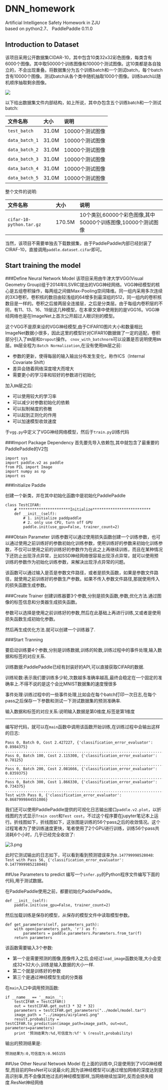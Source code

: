 # DNN_homework
Artificial Intelligence Safety Homework in ZJU    
based on python2.7、 PaddlePaddle 0.11.0

## Introduction to Dataset
该项目采用公开数据集CIDAR-10，其中包含10类32x32彩色图像，每类含有6000个图像。其中取50000个训练图像和10000个测试图像。这10类都是各自独立的，不会出现重叠。将数据集分为五个训练batch和一个测试batch，每个batch含有10000个图像。测试batch从各个类中随机抽取1000个图像。训练batch以随机顺序抽取剩余图像。

![](https://images2018.cnblogs.com/blog/1196151/201712/1196151-20171225161744462-2083152737.png)

以下给出数据集文件内部结构，如上所说，其中办包含五个训练batch和一个测试batch:

|文件名称|大小|说明|
|:--- |:---|:---| 
|`test_batch` | 31.0M | 10000个测试图像 |
|`data_batch_1` | 31.0M | 10000个测试图像 |
|`data_batch_2` | 31.0M | 10000个测试图像 |
|`data_batch_3` | 31.0M | 10000个测试图像 |
|`data_batch_4` | 31.0M | 10000个测试图像 |
|`data_batch_5` | 31.0M | 10000个测试图像 |

整个文件的说明:  

|文件名称|大小|说明|
|:--- |:---|:---| 
|`cifar-10-python.tar.gz` | 170.5M | 10个类别,60000个彩色图像,其中50000个训练图像,10000个测试图像 |

当然，该项目不需要单独去下载数据集，由于PaddlePaddle内部已经封装了CIRAF-10，直接调用`paddle.dataset.cifar`即可。

## Start training the model

###Define Neural Network Model
该项目采用由牛津大学VGG(Visual Geometry Group)组于2014年ILSVRC提出的VGG神经网络。VGG神经模型的核心是五组卷积操作，每两组之间做Max-Pooling空间降维。同一组内采用多次连续的3X3卷积，卷积核的数目由较浅组的64增多到最深组的512，同一组内的卷积核数目是一样的。卷积之后接两层全连接层，之后是分类层。由于每组内卷积层的不同，有11、13、16、19层这几种模型，在本章文章中使用到的是VGG16。VGG神经网络也是在ImageNet上首次公开超过人眼识别的模型。

这个VGG不是原来设的VGG神经模型,由于CIFAR10图片大小和数量相比ImageNet数据小很多，因此这里的模型针对CIFAR10数据做了一定的适配，卷积部分引入了`BN`层和`Dropout`操作。
`cnov_with_batchnorm`可以设置是否说明使用`BN`层。`BN`层全程为:`Batch Normalization`,在没有使用`BN`层之前:

- 参数的更新，使得每层的输入输出分布发生变化，称作ICS（Internal Covariate Shift）
- 差异会随着网络深度增大而增大
- 需要更小的学习率和较好的参数进行初始化

加入`BN`层之后:

- 可以使用较大的学习率
- 可以减少对参数初始化的依赖
- 可以拟制梯度的弥散
- 可以起到正则化的作用
- 可以加速模型收敛速度

于`vgg.py`中定义了VGG神经网络模型，然后于`train.py`训练代码

###Import Package Dependency
首先要先导入依赖包,其中就包含了最重要的PaddlePaddle的V2包

```
import sys
import paddle.v2 as paddle
from PIL import Image
import numpy as np
import os
```

###Initialize Paddle

创建一个新类，并在其中初始化函数中是初始化PaddlePaddle

```
class TestCIFAR:
    # ***********************Initialize**************************
    def __init__(self):
        # 1. initialize paddpaddle
        # 2. only use CPU, turn off GPU
        paddle.init(use_gpu=False, trainer_count=2)

```

###Obtain Parameter
训练参数可以通过使用损失函数创建一个训练参数，也可以通过使用之前训练好的参数初始化训练参数，使用训练好的参数来初始化训练参数，不仅可以使用之前的训练好的参数作为在此之上再继续训练，而且在某种情况下还防止出现浮点异常，比如SSD神经网络很容易出现浮点异常，就可以使用预训练的参数作为初始化训练参数，来解决出现浮点异常的问题。

该函数可以通过输入是否是参数文件路径，或者是损失函数，如果是参数文件路径，就使用之前训练好的参数生产参数。如果不传入参数文件路径,那就使用传入的损失函数生成参数。


###Create Trainer
创建训练器要3个参数,分别是损失函数,参数,优化方法.通过图像的标签信息和分类器生成损失函数。

参数可以选择是使用之前训练好的参数,然后在此基础上再进行训练,又或者是使用损失函数生成初始化参数。

然后再生成优化方法.就可以创建一个训练器了.

###Start Tranning

要启动训练要4个参数,分别是训练数据,训练的轮数,训练过程中的事件处理,输入数据和标签的对应关系.

训练数据:PaddlePaddle已经有封装好的API,可以直接获取CIFAR的数据.

训练轮数:表示我们要训练多少轮,次数越多准确率越高,最终会稳定在一个固定的准确率上.不得不说的是这个会比MNIST数据集的速度慢很多

事件处理:训练过程中的一些事件处理,比如会在每个batch打印一次日志,在每个pass之后保存一下参数和测试一下测试数据集的预测准确率.

输入数据和标签的对应关系:说明输入数据是第0维度,标签是第1维度

-----------------------

编写好代码，就可以在`main`函数中调用该函数开始训练,在训练过程中会输出这样的日志:

```
Pass 0, Batch 0, Cost 2.427227, {'classification_error_evaluator': 0.8984375}
...................................................................................................
Pass 0, Batch 100, Cost 2.115308, {'classification_error_evaluator': 0.78125}
...................................................................................................
Pass 0, Batch 200, Cost 2.081666, {'classification_error_evaluator': 0.8359375}
...................................................................................................
Pass 0, Batch 300, Cost 1.866330, {'classification_error_evaluator': 0.734375}
..........................................................................................
Test with Pass 0, {'classification_error_evaluator': 0.8687999844551086}
```

我们还可以使用PaddlePaddle提供的可视化日志输出接口`paddle.v2.plot`，以折线图的方式显示`Train cost`和`Test cost`，不过这个程序要在jupyter笔记本上运行。折线图如下，折线图如下，这张图是训练的56个pass之后的收敛情况。这个过程笔者为了使训练速度更快，笔者使用了2个GPU进行训练，训练56个pass共消耗6个小时，几乎已经完全收敛了:

![3.png](https://i.loli.net/2021/10/15/7rVgIYTZszGAHlt.png)

此时它测试输出的日志如下，可以看到看到预测错误率为`0.147799998528048`:
`Test with Pass 56, {'classification_error_evaluator': 0.1477999985218048}`

##Use Parameters to predict
编写一个`infer.py`的Python程序文件编写下面的代码,用于测试数据。 

在PaddlePaddle使用之前，都要初始化PaddlePaddle。

```
def __init__(self):
    paddle.init(use_gpu=False, trainer_count=2)
```

然后加载训练是保存的模型，从保存的模型文件中读取模型参数。

```
def get_parameters(self, parameters_path):
    with open(parameters_path, 'r') as f:
        parameters = paddle.parameters.Parameters.from_tar(f)
    return parameters
```


该函数需要输入3个参数:

- 第一个是需要预测的图像,图像传入之后,会经过`load_image`函数处理,大小会变成32*32大小,训练是输入数据的大小一样.
- 第二个就是训练好的参数
- 第三个是通过神经模型生成的分类器

在`main`入口中调用预测函数:

```
if __name__ == '__main__':
    testCIFAR = TestCIFAR()
    out = testCIFAR.get_out(3 * 32 * 32)
    parameters = testCIFAR.get_parameters("../model/model.tar")
    image_path = "../images/airplane1.png"
    result,probability = testCIFAR.to_prediction(image_path=image_path, out=out, parameters=parameters)
    print '预测结果为:%d,可信度为:%f' % (result,probability)

```

输出的预测结果是:

`预测结果为:0,可信度为:0.965155`

##Use Other Neural Netwoek Model
在上面的训练中,只是使用到了VGG神经模型,而目前的ResNet可以说最火的,因为该神经模型可以通过增加网络的深度达到提高识别率,而不会像其他过去的神经模型那样,当网络继续加深时,反而会损失精度.ResNet神经网络


